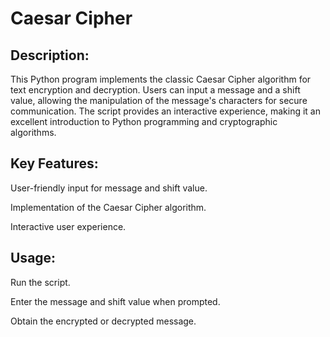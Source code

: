 # Caesar Cipher

## Description:

This Python program implements the classic Caesar Cipher algorithm for text encryption and decryption. Users can input a message and a shift value, allowing the manipulation of the message's characters for secure communication. The script provides an interactive experience, making it an excellent introduction to Python programming and cryptographic algorithms.



## Key Features:

User-friendly input for message and shift value.

Implementation of the Caesar Cipher algorithm.

Interactive user experience.



## Usage:

Run the script.

Enter the message and shift value when prompted.

Obtain the encrypted or decrypted message.
